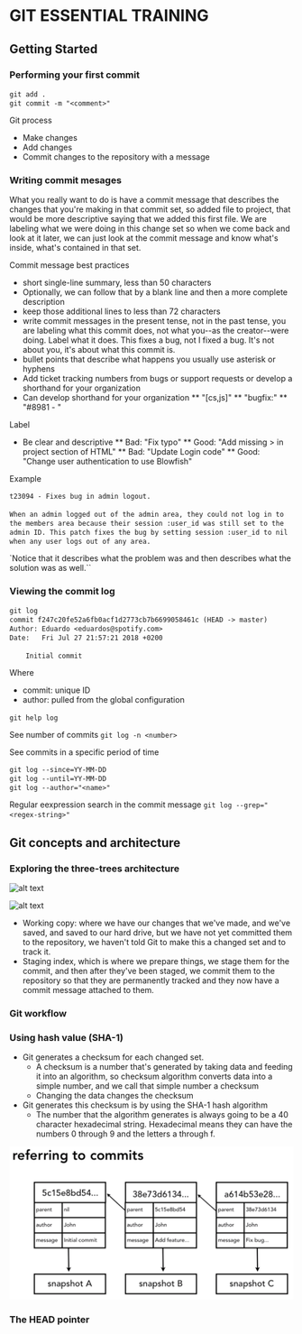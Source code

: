 # GIT ESSENTIAL TRAINING
## Getting Started
### Performing your first commit


```
git add .
git commit -m "<comment>"
```

Git process
* Make changes
* Add changes
* Commit changes to the repository with a message

### Writing commit mesages 

What you really want to do is have a commit message that describes the changes that you're making in that commit set, so added file to project, that would be more descriptive saying that we added this first file. We are labeling what we were doing in this change set so when we come back and look at it later, we can just look at the commit message and know what's inside, what's contained in that set.

Commit message best practices
* short single-line summary, less than 50 characters
* Optionally, we can follow that by a blank line and then a more complete description
* keep those additional lines to less than 72 characters
* write commit messages in the present tense, not in the past tense, you are labeling what this commit does, not what you--as the creator--were doing. Label what it does. This fixes a bug, not I fixed a bug. It's not about you, it's about what this commit is.
*  bullet points that describe what happens you usually use asterisk or hyphens
* Add ticket tracking numbers from bugs or support requests or develop a shorthand for your organization
* Can develop shorthand for your organization
** "[cs,js]"
** "bugfix:"
** "#8981 - " 

Label

* Be clear and descriptive
** Bad: "Fix typo"
** Good: "Add missing > in project section of HTML" 
** Bad: "Update Login code"
** Good: "Change user authentication to use Blowfish"

Example
```
t23094 - Fixes bug in admin logout.

When an admin logged out of the admin area, they could not log in to the members area because their session :user_id was still set to the admin ID. This patch fixes the bug by setting session :user_id to nil when any user logs out of any area.
```

`Notice that it describes what the problem was and then describes what the solution was as well.``

### Viewing the commit log
```
git log
commit f247c20fe52a6fb0acf1d2773cb7b6699058461c (HEAD -> master)
Author: Eduardo <eduardos@spotify.com>
Date:   Fri Jul 27 21:57:21 2018 +0200

    Initial commit
```
Where
* commit: unique ID
* author: pulled from the global configuration

`git help log`

See number of commits
`git log -n <number>`

See commits in a specific period of time
```
git log --since=YY-MM-DD
git log --until=YY-MM-DD
git log --author="<name>"
```

Regular eexpression search in the commit message
`git log --grep="<regex-string>"`

## Git concepts and architecture
### Exploring the three-trees architecture
![alt text](https://github.com/edlsantosmz/playbook/blob/master/images/Skärmavbild%202018-07-27%20kl.%2022.18.55.png "Two tree architecture")

![alt text](https://github.com/edlsantosmz/playbook/blob/master/images/Skärmavbild%202018-07-27%20kl.%2022.23.10.png "Three-tree architecture")

* Working copy: where we have our changes that we've made, and we've saved, and saved to our hard drive, but we have not yet committed them to the repository, we haven't told Git to make this a changed set and to track it.
* Staging index, which is where we prepare things, we stage them for the commit, and then after they've been staged, we commit them to the repository so that they are permanently tracked and they now have a commit message attached to them.

### Git workflow

### Using hash value (SHA-1)
* Git generates a checksum for each changed set.
    * A checksum is a number that's generated by taking data and feeding it into an algorithm, so checksum algorithm converts data into a simple number, and we call that simple number a checksum
    * Changing the data changes the checksum
* Git generates this checksum is by using the SHA-1 hash algorithm
    * The number that the algorithm generates is always going to be a 40 character hexadecimal string. Hexadecimal means they can have the numbers 0 through 9 and the letters a through f.

![alt text](https://github.com/edlsantosmz/playbook/blob/master/images/git_referring_to_commits.png)

### The HEAD pointer





